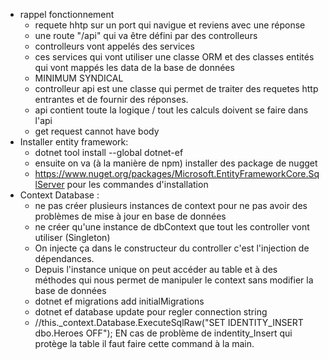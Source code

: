 - rappel fonctionnement 
	- requete hhtp sur un port qui navigue et reviens avec une réponse 
	- une route "/api" qui va être défini par des controlleurs
	- controlleurs vont appelés des services 
	- ces services qui vont utiliser une classe ORM et des classes entités qui vont mappés les data de la base de données 
	- MINIMUM SYNDICAL
	- controlleur api est une classe qui permet de traiter des requetes http entrantes et de fournir des réponses.
	- api contient toute la logique / tout les calculs doivent se faire dans l'api
	- get request cannot have body
-  Installer entity framework: 
	- dotnet tool install --global dotnet-ef  
	- ensuite on va (à la manière de npm) installer des package de nugget
	- https://www.nuget.org/packages/Microsoft.EntityFrameworkCore.SqlServer pour les commandes d'installation
 - Context Database :
	 - ne pas créer plusieurs instances de context pour ne pas avoir des problèmes de mise à jour en base de données
	 - ne créer qu'une instance de dbContext que tout les controller vont utiliser (Singleton)
	 - On injecte ça dans le constructeur du controller c'est l'injection de dépendances.
	 - Depuis l'instance unique on peut accéder au table et à des méthodes qui nous permet de manipuler le context sans modifier la base de données 
	 - dotnet ef migrations add initialMigrations
	 - dotnet ef database update pour regler connection string
	 - //this._context.Database.ExecuteSqlRaw("SET IDENTITY_INSERT dbo.Heroes OFF"); EN cas de problème de indentity_Insert qui protège la table il faut faire cette command à la main. 
	
	 